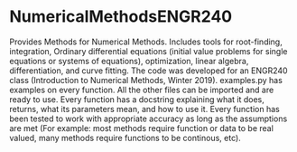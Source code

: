 # NumericalMethodsENGR240
Provides Methods for Numerical Methods. Includes tools for root-finding, integration, Ordinary differential equations (initial value problems for single equations or systems of equations), optimization, linear algebra, differentiation, and curve fitting. The code was developed for an ENGR240 class (Introduction to Numerical Methods, Winter 2019).
examples.py has examples on every function. All the other files can be imported and are ready to use. Every function has a docstring explaining what it does, returns, what its parameters mean, and how to use it.
Every function has been tested to work with appropriate accuracy as long as the assumptions are met (For example: most methods require function or data to be real valued, many methods require functions to be continous, etc).

